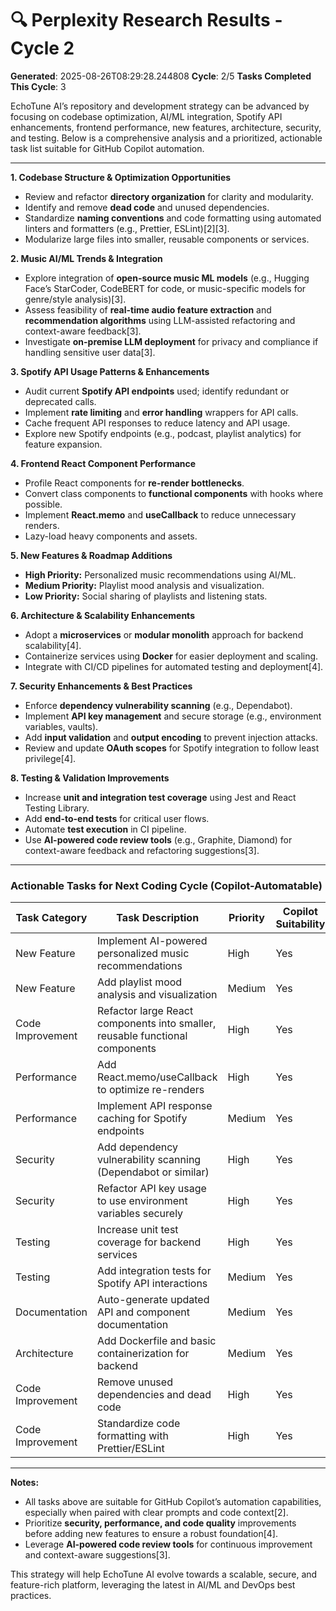 # 🔍 Perplexity Research Results - Cycle 2

**Generated**: 2025-08-26T08:29:28.244808
**Cycle**: 2/5
**Tasks Completed This Cycle**: 3

EchoTune AI’s repository and development strategy can be advanced by focusing on codebase optimization, AI/ML integration, Spotify API enhancements, frontend performance, new features, architecture, security, and testing. Below is a comprehensive analysis and a prioritized, actionable task list suitable for GitHub Copilot automation.

---

**1. Codebase Structure & Optimization Opportunities**
- Review and refactor **directory organization** for clarity and modularity.
- Identify and remove **dead code** and unused dependencies.
- Standardize **naming conventions** and code formatting using automated linters and formatters (e.g., Prettier, ESLint)[2][3].
- Modularize large files into smaller, reusable components or services.

**2. Music AI/ML Trends & Integration**
- Explore integration of **open-source music ML models** (e.g., Hugging Face’s StarCoder, CodeBERT for code, or music-specific models for genre/style analysis)[3].
- Assess feasibility of **real-time audio feature extraction** and **recommendation algorithms** using LLM-assisted refactoring and context-aware feedback[3].
- Investigate **on-premise LLM deployment** for privacy and compliance if handling sensitive user data[3].

**3. Spotify API Usage Patterns & Enhancements**
- Audit current **Spotify API endpoints** used; identify redundant or deprecated calls.
- Implement **rate limiting** and **error handling** wrappers for API calls.
- Cache frequent API responses to reduce latency and API usage.
- Explore new Spotify endpoints (e.g., podcast, playlist analytics) for feature expansion.

**4. Frontend React Component Performance**
- Profile React components for **re-render bottlenecks**.
- Convert class components to **functional components** with hooks where possible.
- Implement **React.memo** and **useCallback** to reduce unnecessary renders.
- Lazy-load heavy components and assets.

**5. New Features & Roadmap Additions**
- **High Priority:** Personalized music recommendations using AI/ML.
- **Medium Priority:** Playlist mood analysis and visualization.
- **Low Priority:** Social sharing of playlists and listening stats.

**6. Architecture & Scalability Enhancements**
- Adopt a **microservices** or **modular monolith** approach for backend scalability[4].
- Containerize services using **Docker** for easier deployment and scaling.
- Integrate with CI/CD pipelines for automated testing and deployment[4].

**7. Security Enhancements & Best Practices**
- Enforce **dependency vulnerability scanning** (e.g., Dependabot).
- Implement **API key management** and secure storage (e.g., environment variables, vaults).
- Add **input validation** and **output encoding** to prevent injection attacks.
- Review and update **OAuth scopes** for Spotify integration to follow least privilege[4].

**8. Testing & Validation Improvements**
- Increase **unit and integration test coverage** using Jest and React Testing Library.
- Add **end-to-end tests** for critical user flows.
- Automate **test execution** in CI pipeline.
- Use **AI-powered code review tools** (e.g., Graphite, Diamond) for context-aware feedback and refactoring suggestions[3].

---

### Actionable Tasks for Next Coding Cycle (Copilot-Automatable)

| Task Category         | Task Description                                                                 | Priority      | Copilot Suitability |
|----------------------|----------------------------------------------------------------------------------|---------------|---------------------|
| New Feature          | Implement AI-powered personalized music recommendations                          | High          | Yes                 |
| New Feature          | Add playlist mood analysis and visualization                                     | Medium        | Yes                 |
| Code Improvement     | Refactor large React components into smaller, reusable functional components     | High          | Yes                 |
| Performance          | Add React.memo/useCallback to optimize re-renders                                | High          | Yes                 |
| Performance          | Implement API response caching for Spotify endpoints                             | Medium        | Yes                 |
| Security             | Add dependency vulnerability scanning (Dependabot or similar)                    | High          | Yes                 |
| Security             | Refactor API key usage to use environment variables securely                     | High          | Yes                 |
| Testing              | Increase unit test coverage for backend services                                 | High          | Yes                 |
| Testing              | Add integration tests for Spotify API interactions                               | Medium        | Yes                 |
| Documentation        | Auto-generate updated API and component documentation                            | Medium        | Yes                 |
| Architecture         | Add Dockerfile and basic containerization for backend                            | Medium        | Yes                 |
| Code Improvement     | Remove unused dependencies and dead code                                         | High          | Yes                 |
| Code Improvement     | Standardize code formatting with Prettier/ESLint                                 | High          | Yes                 |

---

**Notes:**
- All tasks above are suitable for GitHub Copilot’s automation capabilities, especially when paired with clear prompts and code context[2].
- Prioritize **security, performance, and code quality** improvements before adding new features to ensure a robust foundation[4].
- Leverage **AI-powered code review tools** for continuous improvement and context-aware suggestions[3].

This strategy will help EchoTune AI evolve towards a scalable, secure, and feature-rich platform, leveraging the latest in AI/ML and DevOps best practices.